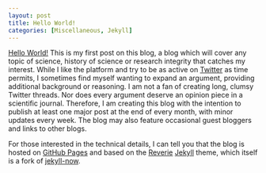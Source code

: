 ```yaml
---
layout: post
title: Hello World!
categories: [Miscellaneous, Jekyll]
---
```


[Hello World!](https://en.wikipedia.org/wiki/%22Hello,_World!%22_program) This is my first post on this blog, a blog which will cover any topic of science, history of science or research integrity that catches my interest. While I like the platform and try to be as active on [Twitter](https://twitter.com/MagnusPalmblad) as time permits, I sometimes find myself wanting to expand an argument, providing additional background or reasoning. I am not a fan of creating long, clumsy Twitter threads. Nor does every argument deserve an opinion piece in a scientific journal. Therefore, I am creating this blog with the intention to publish at least one major post at the end of every month, with minor updates every week. The blog may also feature occasional guest bloggers and links to other blogs.

For those interested in the technical details, I can tell you that the blog is hosted on [GitHub Pages](https://pages.github.com/) and based on the [Reverie](https://github.com/amitmerchant1990/reverie) [Jekyll](https://jekyllrb.com/) theme, which itself is a fork of [jekyll-now](https://github.com/barryclark/jekyll-now).
&nbsp;  
&nbsp;  
